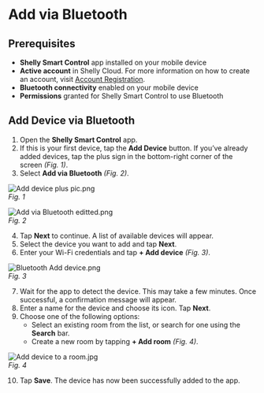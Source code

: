 # Add via Bluetooth

## Prerequisites

- **Shelly Smart Control** app installed on your mobile device  
- **Active account** in Shelly Cloud. For more information on how to create an account, visit [Account Registration](../knowledge-base/account-registration).  
- **Bluetooth connectivity** enabled on your mobile device  
- **Permissions** granted for Shelly Smart Control to use Bluetooth  

## Add Device via Bluetooth

1. Open the **Shelly Smart Control** app.  
2. If this is your first device, tap the **Add Device** button. If you’ve already added devices, tap the plus sign in the bottom-right corner of the screen _(Fig. 1)_.  
3. Select **Add via Bluetooth** _(Fig. 2)_.  

![Add device plus pic.png](https://kb.shelly.cloud/__attachments/1612841107/Add%20device%20plus%20pic.png?inst-v=06e25fb6-1df6-4585-801d-931808676f21)  
*Fig. 1*

![Add via Bluetooth editted.png](https://kb.shelly.cloud/__attachments/1612841107/Add%20via%20Bluetooth%20editted.png?inst-v=06e25fb6-1df6-4585-801d-931808676f21)  
*Fig. 2*

4. Tap **Next** to continue. A list of available devices will appear.  
5. Select the device you want to add and tap **Next**.  
6. Enter your Wi-Fi credentials and tap **+ Add device** _(Fig. 3)_.  

![Bluetooth Add device.png](https://kb.shelly.cloud/__attachments/1612841107/Bluetooth%20Add%20device.png?inst-v=06e25fb6-1df6-4585-801d-931808676f21)  
*Fig. 3*

7. Wait for the app to detect the device. This may take a few minutes. Once successful, a confirmation message will appear.  
8. Enter a name for the device and choose its icon. Tap **Next**.  
9. Choose one of the following options:  
   - Select an existing room from the list, or search for one using the **Search** bar.  
   - Create a new room by tapping **+ Add room** _(Fig. 4)_.  

![Add device to a room.jpg](https://kb.shelly.cloud/__attachments/1612841107/Add%20device%20to%20a%20room.jpg?inst-v=06e25fb6-1df6-4585-801d-931808676f21)  
*Fig. 4*

10. Tap **Save**. The device has now been successfully added to the app.